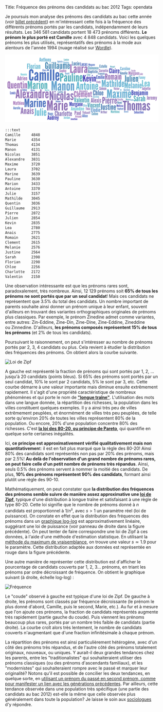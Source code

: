 Title: Fréquence des prénoms des candidats au bac 2012
Tags: opendata

Je poursuis mon analyse des prénoms des candidats au bac cette année (voir
[billet précédent](https://cyrille.rossant.net/prenoms-et-reussite-au-bac/)) en
m'intéressant cette fois à la fréquence des différents prénoms portés
par les candidats, indépendamment de leurs résultats. Les 346 581
candidats portent 18 473 prénoms différents. **Le prénom le plus porté
est Camille** avec 4 848 candidats. Voici les quelques prénoms les plus
utilisés, représentatifs des prénoms à la mode aux alentours de l'année
1994 (nuage réalisé sur [Wordle](http://www.wordle.net)).


![Prénoms](/images/prenoms-cloud.png)

<!-- PELICAN_END_SUMMARY -->

    :::text
    Camille     4848
    Marie       4354
    Thomas      4134
    Manon       4131
    Nicolas     3851
    Alexandre   3831
    Maxime      3720
    Laura       3702
    Marine      3639
    Pauline     3630
    Marion      3433
    Antoine     3370
    Julie       3157
    Mathilde    3045
    Quentin     3036
    Guillaume   2913
    Pierre      2872
    Julien      2854
    Kevin       2835
    Lea         2780
    Anais       2775
    Romain      2621
    Clement     2615
    Melanie     2576
    Justine     2564
    Sarah       2398
    Florian     2298
    Chloe       2256
    Charlotte   2172
    Valentin    2150

Une observation intéressante est que les prénoms rares sont,
paradoxalement, très nombreux. Ainsi, 12 129 prénoms soit **65% de tous
les prénoms ne sont portés que par un seul candidat**! Mais ces
candidats ne représentent que 3.5% du total des candidats. Un nombre
important de parents souhaite ainsi donner un prénom unique à leur
enfant, souvent d'ailleurs en trouvant des variantes orthographiques
originales de prénoms plus classiques. Par exemple, le prénom Zinedine
admet comme variantes, entre
autres: Zin-Eddine, Zine-Din, Zine-Dine, Zine-Eddine, Zineddine
ou Zinnedine. D'ailleurs, **les prénoms composés représentent 15% de
tous les prénoms** (et 2% de tous les candidats).

Poursuivant le raisonnement, on peut s'intéresser au nombre de prénoms
portés par 2, 3, 4 candidats ou plus. Cela revient à étudier la
distribution des fréquences des prénoms. On obtient alors la courbe
suivante.

![Loi de Zipf]({filename}images/prenoms-zipf.png)

A gauche est représenté la fraction de prénoms qui sont portés par 1, 2,
... jusqu'à 20 candidats (points bleus). Si 65% des prénoms sont portés
par un seul candidat, 10% le sont par 2 candidats, 5% le sont par 3,
etc. Cette courbe démarre à une valeur importante mais diminue ensuite
extrêmement rapidement. Il s'agit d'une propriété caractéristique de
nombreux phénomènes et qui porte le nom de [**"longue
traîne"**](http://fr.wikipedia.org/wiki/Longue_tra%C3%AEne).
L'utilisation des mots dans une langue donnée, la répartition des
richesses, la population dans les villes constituent quelques exemples.
Il y a ainsi très peu de villes extrêmement peuplées, et énormément de
villes très peu peuplées, de telle sorte qu'environ 20% de toutes les
villes représentent 80% de la population. Ou encore, 20% d'une
population concentre 80% des richesses. C'est [**la loi des 80-20, ou
principe de Pareto**](http://fr.wikipedia.org/wiki/Principe_de_Pareto),
qui quantifie en quelque sorte certaines inégalités.

Ici, **ce principe est approximativement vérifié qualitativement mais
non quantitativemen**t: il est en fait plus marqué que la règle des
80-20! Ainsi 80% des candidats sont représentés non pas par 20% des
prénoms, mais par 2.5%! **Au delà de l'observation d'un grand nombre de
prénoms rares, on peut faire celle d'un petit nombre de prénoms très
répandus**. Ainsi, seuls 0.5% des prénoms servent à nommer la moitié des
candidats. De plus, **10% des prénoms représentent 90% des candidats**,
formant ainsi plutôt une règle des 90-10.

Mathématiquement, on peut constater que **la distribution des fréquences
des prénoms semble suivre de manière assez approximative une [loi de
Zipf](http://fr.wikipedia.org/wiki/Loi_de_Zipf)**, typique d'une
distribution à longue traîne et satisfaisant à une règle de type 80-20.
Cette loi signifie que le nombre de prénoms donné à $n$
candidats est proportionnel à $1/n^s$, avec
$s>1$ un paramètre réel (loi de puissance). On constate en
effet que la distribution des fréquences des prénoms dans un [graphique
log-log](http://en.wikipedia.org/wiki/Log-log_plot) est
approximativement linéaire, suggérant une loi de puissance
(voir panneau de droite dans la figure précédente). On peut tenter de
faire correspondre une loi de Zipf à ces données, à l'aide d'une méthode
d'estimation statistique. En utilisant la [méthode du maximum de
vraisemblance](http://fr.wikipedia.org/wiki/Maximum_de_vraisemblance),
on trouve une valeur $s \simeq 1.9$ pour le paramètre.
Cette distribution adaptée aux données est représentée en rouge dans la
figure précédente.

Une autre manière de représenter cette distribution est d'afficher le
pourcentage de candidats couverts par 1, 2, 3... prénoms, en triant les
prénoms par ordre décroissant de fréquence. On obtient le graphique
suivant (à droite, échelle log-log) :

![Fréquence]({filename}images/prenoms-frequency.png)

Le "coude" observé à gauche est typique d'une loi de Zipf. De gauche à
droite, les prénoms sont classés par fréquence décroissante (le prénom
le plus donné d'abord, Camille, puis le second, Marie, etc.). Au fur et
à mesure que l'on ajoute ces prénoms, la fraction de candidats
représentés augmente très rapidement (partie gauche du coude). Puis
viennent les prénoms beaucoup plus rares, portés par un nombre très
faible de candidats (partie droite). La courbe croît alors très
lentement, le nombre de candidats couverts n'augmentant que d'une
fraction infinitésimale à chaque prénom.

La répartition des prénoms est ainsi particulièrement hétérogène, avec
d'un côté des prénoms très répandus, et de l'autre côté des prénoms
totalement originaux, nouveaux, ou uniques. Y aurait-il deux grandes
tendances chez les parents, entre les "traditionalistes" qui
souhaiteraient utiliser des prénoms classiques (ou des prénoms
d'ascendants familiaux), et les "modernistes" qui souhaiteraient rompre
avec le passé et marquer leur originalité? Notons qu'il est possible de
concilier les deux tendances, en quelque sorte, en [utilisant un prénom
du passé en second prénom, comme pour manifester un lien avec les
générations
précédentes](http://coulmont.com/blog/2011/07/20/le-vieux-qui-hante/).
Par ailleurs, cette tendance observée dans une population très
spécifique (une partie des candidats au bac 2012) est-elle la même que
celle observée plus généralement dans toute la population? Je laisse le
soin aux [sociologues](http://coulmont.com/) d'y répondre.
